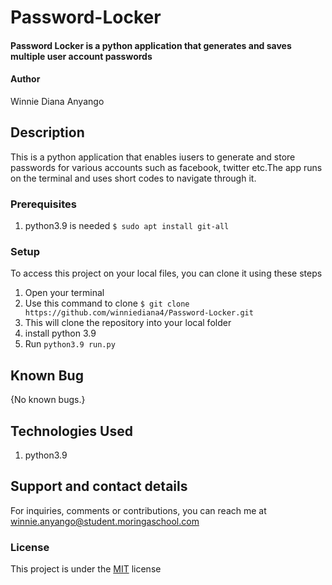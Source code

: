 # Password-Locker
#### Password Locker is a python application that generates and saves multiple user account passwords
#### Author
Winnie Diana Anyango
## Description
This is a python application that enables iusers to generate and store passwords for various accounts such as facebook, twitter etc.The app runs on the terminal and uses short codes to navigate through it.
### Prerequisites
1. python3.9 is needed
`$ sudo apt install git-all`
### Setup
To access this project on your local files, you can clone it using these steps
1. Open your terminal
1. Use this command to clone `$ git clone https://github.com/winniediana4/Password-Locker.git`
1. This will clone the repository into your local folder
1. install python 3.9
1. Run `python3.9 run.py`
## Known Bug
{No known bugs.}
## Technologies Used
1. python3.9
## Support and contact details
For inquiries, comments or contributions, you can reach me at winnie.anyango@student.moringaschool.com
### License
This project is under the [MIT](LICENSE) license